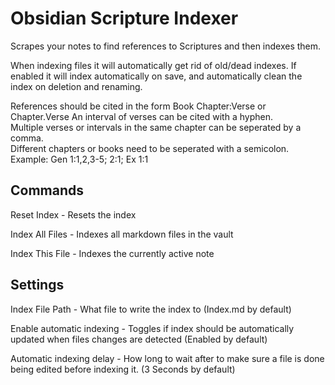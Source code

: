 # Obsidian Scripture Indexer

Scrapes your notes to find references to Scriptures and then indexes them.

When indexing files it will automatically get rid of old/dead indexes. If enabled it will index automatically on save, and automatically clean the index on deletion and renaming.

References should be cited in the form Book Chapter:Verse or Chapter.Verse
An interval of verses can be cited with a hyphen.<br>
Multiple verses or intervals in the same chapter can be seperated by a comma.<br>
Different chapters or books need to be seperated with a semicolon.<br>
Example: Gen 1:1,2,3-5; 2:1; Ex 1:1<br>

## Commands
Reset Index - Resets the index

Index All Files - Indexes all markdown files in the vault

Index This File - Indexes the currently active note

## Settings
Index File Path - What file to write the index to (Index.md by default)

Enable automatic indexing - Toggles if index should be automatically updated when files changes are detected (Enabled by default)

Automatic indexing delay - How long to wait after to make sure a file is done being edited before indexing it. (3 Seconds by default)